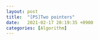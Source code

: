 ```yaml
---
layout: post
title:  "[PS]Two pointers"
date:   2021-02-17 20:19:35 +0900
categories: [Algorithm]
---
```


